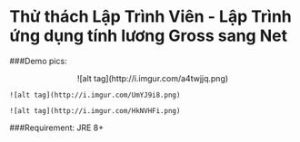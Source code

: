 # Thử thách Lập Trình Viên - Lập Trình ứng dụng tính lương Gross sang Net

###Demo pics:

<p align="center">
    ![alt tag](http://i.imgur.com/a4twjjq.png)

    ![alt tag](http://i.imgur.com/UmYJ9i8.png)

    ![alt tag](http://i.imgur.com/HkNVHFi.png)
</p>

###Requirement: JRE 8+